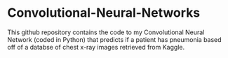 # Convolutional-Neural-Networks
This github repository contains the code to my Convolutional Neural Network (coded in Python) that predicts if a patient has pneumonia based off of a databse of chest x-ray images retrieved from Kaggle.
